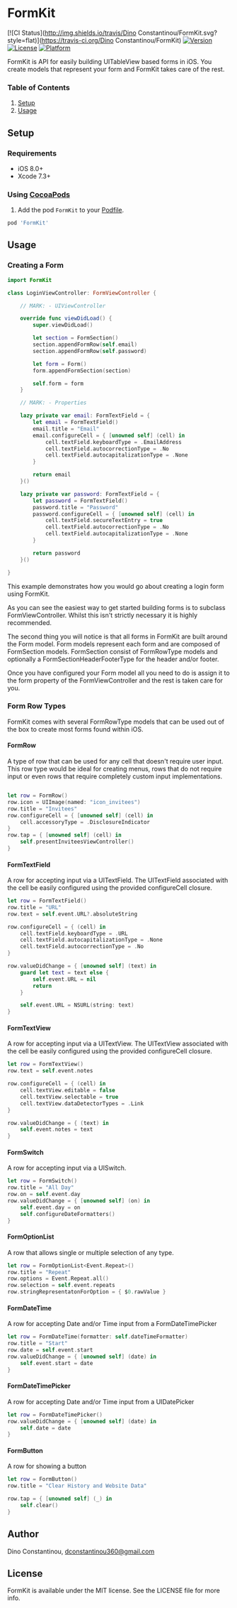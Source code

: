 # FormKit

[![CI Status](http://img.shields.io/travis/Dino Constantinou/FormKit.svg?style=flat)](https://travis-ci.org/Dino Constantinou/FormKit)
[![Version](https://img.shields.io/cocoapods/v/FormKit.svg?style=flat)](http://cocoapods.org/pods/FormKit)
[![License](https://img.shields.io/cocoapods/l/FormKit.svg?style=flat)](http://cocoapods.org/pods/FormKit)
[![Platform](https://img.shields.io/cocoapods/p/FormKit.svg?style=flat)](http://cocoapods.org/pods/FormKit)

FormKit is API for easily building UITableView based forms in iOS. You create models that represent your form and FormKit takes care of the rest.

### Table of Contents
1. [Setup](#setup)
2. [Usage](#usage)

## Setup

### Requirements

- iOS 8.0+
- Xcode 7.3+

### Using [CocoaPods](http://cocoapods.org)
1. Add the pod `FormKit` to your [Podfile](http://guides.cocoapods.org/using/the-podfile.html).

  ```ruby
  pod 'FormKit'
  ```

## Usage

### Creating a Form

```swift
import FormKit

class LoginViewController: FormViewController {

    // MARK: - UIViewController

    override func viewDidLoad() {
        super.viewDidLoad()

        let section = FormSection()
        section.appendFormRow(self.email)
        section.appendFormRow(self.password)

        let form = Form()
        form.appendFormSection(section)

        self.form = form
    }

    // MARK: - Properties

    lazy private var email: FormTextField = {
        let email = FormTextField()
        email.title = "Email"
        email.configureCell = { [unowned self] (cell) in
            cell.textField.keyboardType = .EmailAddress
            cell.textField.autocorrectionType = .No
            cell.textField.autocapitalizationType = .None
        }

        return email
    }()

    lazy private var password: FormTextField = {
        let password = FormTextField()
        password.title = "Password"
        password.configureCell = { [unowned self] (cell) in
            cell.textField.secureTextEntry = true
            cell.textField.autocorrectionType = .No
            cell.textField.autocapitalizationType = .None
        }

        return password
    }()

}
```

This example demonstrates how you would go about creating a login form using FormKit.

As you can see the easiest way to get started building forms is to subclass FormViewController. Whilst this isn't strictly necessary it is highly recommended.

The second thing you will notice is that all forms in FormKit are built around the Form model. Form models represent each form and are composed of FormSection models. FormSection consist of FormRowType models and optionally a FormSectionHeaderFooterType for the header and/or footer.

Once you have configured your Form model all you need to do is assign it to the form property of the FormViewController and the rest is taken care for you.

### Form Row Types

FormKit comes with several FormRowType models that can be used out of the box to create most forms found within iOS.

#### FormRow

A type of row that can be used for any cell that doesn't require user input. This row type would be ideal for creating menus, rows that do not require input or even rows that require completely custom input implementations.

```swift

let row = FormRow()
row.icon = UIImage(named: "icon_invitees")
row.title = "Invitees"
row.configureCell = { [unowned self] (cell) in
    cell.accessoryType = .DisclosureIndicator
}
row.tap = { [unowned self] (cell) in
    self.presentInviteesViewController()
}

```

#### FormTextField

A row for accepting input via a UITextField. The UITextField associated with the cell be easily configured using the provided configureCell closure.

```swift
let row = FormTextField()
row.title = "URL"
row.text = self.event.URL?.absoluteString

row.configureCell = { (cell) in
    cell.textField.keyboardType = .URL
    cell.textField.autocapitalizationType = .None
    cell.textField.autocorrectionType = .No
}

row.valueDidChange = { [unowned self] (text) in
    guard let text = text else {
        self.event.URL = nil
        return
    }

    self.event.URL = NSURL(string: text)
}
```

#### FormTextView

A row for accepting input via a UITextView. The UITextView associated with the cell be easily configured using the provided configureCell closure.

```swift
let row = FormTextView()
row.text = self.event.notes

row.configureCell = { (cell) in
    cell.textView.editable = false
    cell.textView.selectable = true
    cell.textView.dataDetectorTypes = .Link
}

row.valueDidChange = { (text) in
    self.event.notes = text
}
```

#### FormSwitch

A row for accepting input via a UISwitch.

```swift
let row = FormSwitch()
row.title = "All Day"
row.on = self.event.day
row.valueDidChange = { [unowned self] (on) in
    self.event.day = on
    self.configureDateFormatters()
}
```

#### FormOptionList

A row that allows single or multiple selection of any type.

```swift
let row = FormOptionList<Event.Repeat>()
row.title = "Repeat"
row.options = Event.Repeat.all()
row.selection = self.event.repeats
row.stringRepresentatonForOption = { $0.rawValue }
```

#### FormDateTime

A row for accepting Date and/or Time input from a FormDateTimePicker

```swift
let row = FormDateTime(formatter: self.dateTimeFormatter)
row.title = "Start"
row.date = self.event.start
row.valueDidChange = { [unowned self] (date) in
    self.event.start = date
}
```

#### FormDateTimePicker

A row for accepting Date and/or Time input from a UIDatePicker

```swift
let row = FormDateTimePicker()
row.valueDidChange = { [unowned self] (date) in
    self.date = date
}
```

#### FormButton

A row for showing a button

```swift
let row = FormButton()
row.title = "Clear History and Website Data"

row.tap = { [unowned self] (_) in
    self.clear()
}
```

## Author

Dino Constantinou, dconstantinou360@gmail.com

## License

FormKit is available under the MIT license. See the LICENSE file for more info.
